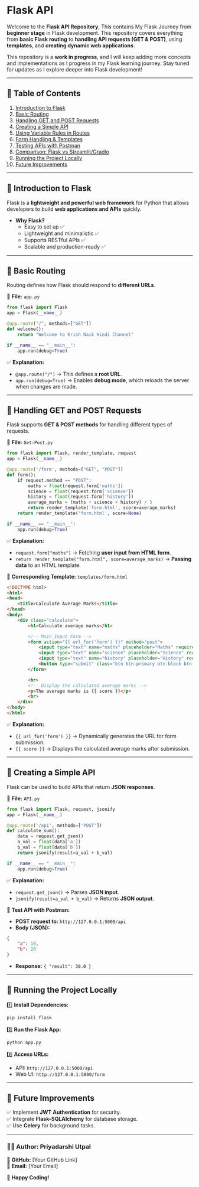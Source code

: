 # Flask API 

Welcome to the **Flask API Repository**, This contains My Flask Journey from **beginner stage** in Flask development. This repository covers everything from **basic Flask routing** to **handling API requests (GET & POST)**, using **templates**, and **creating dynamic web applications**.

This repository is a **work in progress**, and I will keep adding more concepts and implementations as I progress in my Flask learning journey. Stay tuned for updates as I explore deeper into Flask development!


---

## 📌 **Table of Contents**
1. [Introduction to Flask](#introduction-to-flask)
2. [Basic Routing](#basic-routing)
3. [Handling GET and POST Requests](#handling-get-and-post-requests)
4. [Creating a Simple API](#creating-a-simple-api)
5. [Using Variable Rules in Routes](#using-variable-rules-in-routes)
6. [Form Handling & Templates](#form-handling--templates)
7. [Testing APIs with Postman](#testing-apis-with-postman)
8. [Comparison: Flask vs Streamlit/Gradio](#comparison-flask-vs-streamlitgradio)
9. [Running the Project Locally](#running-the-project-locally)
10. [Future Improvements](#future-improvements)

---

## **📌 Introduction to Flask**
Flask is a **lightweight and powerful web framework** for Python that allows developers to build **web applications and APIs** quickly. 

- **Why Flask?**
  - Easy to set up ✅
  - Lightweight and minimalistic ✅
  - Supports RESTful APIs ✅
  - Scalable and production-ready ✅

---

## **📌 Basic Routing**
Routing defines how Flask should respond to **different URLs**.

📌 **File:** `app.py`
```python
from flask import Flask
app = Flask(__name__)

@app.route("/", methods=["GET"])
def welcome():
    return "Welcome to Krish Naik Hindi Channel"

if __name__ == "__main__":
    app.run(debug=True)
```
✅ **Explanation:**
- `@app.route("/")` → This defines a **root URL**.
- `app.run(debug=True)` → Enables **debug mode**, which reloads the server when changes are made.

---

## **📌 Handling GET and POST Requests**
Flask supports **GET & POST methods** for handling different types of requests.

📌 **File:** `Get-Post.py`
```python
from flask import Flask, render_template, request
app = Flask(__name__)

@app.route('/form', methods=["GET", "POST"])
def form():
    if request.method == "POST":
        maths = float(request.form['maths'])
        science = float(request.form['science'])
        history = float(request.form['history'])
        average_marks = (maths + science + history) / 3
        return render_template('form.html', score=average_marks)
    return render_template('form.html', score=None)

if __name__ == "__main__":
    app.run(debug=True)
```
✅ **Explanation:**
- `request.form["maths"]` → Fetching **user input from HTML form**.
- `return render_template("form.html", score=average_marks)` → **Passing data** to an HTML template.

📌 **Corresponding Template:** `templates/form.html`
```html
<!DOCTYPE html>
<html>
<head>
    <title>Calculate Average Marks</title>
</head>
<body>
    <div class="calculate">
        <h1>Calculate average marks</h1>

        <!-- Main Input Form -->
        <form action="{{ url_for('form') }}" method="post">
            <input type="text" name="maths" placeholder="Maths" required="required" />
            <input type="text" name="science" placeholder="Science" required="required" />
            <input type="text" name="history" placeholder="History" required="required" />
            <button type="submit" class="btn btn-primary btn-block btn-large">Calculate Button</button>
        </form>

        <br>
        <!-- Display the calculated average marks -->
        <p>The average marks is {{ score }}</p>
        <br>
    </div>
</body>
</html>
```
✅ **Explanation:**
- `{{ url_for('form') }}` → Dynamically generates the URL for form submission.
- `{{ score }}` → Displays the calculated average marks after submission.

---

## **📌 Creating a Simple API**
Flask can be used to build APIs that return **JSON responses**.

📌 **File:** `API.py`
```python
from flask import Flask, request, jsonify
app = Flask(__name__)

@app.route('/api', methods=['POST'])
def calculate_sum():
    data = request.get_json()
    a_val = float(data['a'])
    b_val = float(data['b'])
    return jsonify(result=a_val + b_val)

if __name__ == "__main__":
    app.run(debug=True)
```
✅ **Explanation:**
- `request.get_json()` → Parses **JSON input**.
- `jsonify(result=a_val + b_val)` → Returns **JSON output**.

📌 **Test API with Postman:**
- **POST request to:** `http://127.0.0.1:5000/api`
- **Body (JSON):**
```json
{
    "a": 10,
    "b": 20
}
```
- **Response:** `{ "result": 30.0 }`

---

## **📌 Running the Project Locally**
1️⃣ **Install Dependencies:**
```bash
pip install flask
```
2️⃣ **Run the Flask App:**
```bash
python app.py
```
3️⃣ **Access URLs:**
- API: `http://127.0.0.1:5000/api`
- Web UI: `http://127.0.0.1:5000/form`

---

## **📌 Future Improvements**
✅ Implement **JWT Authentication** for security.  
✅ Integrate **Flask-SQLAlchemy** for database storage.  
✅ Use **Celery** for background tasks.  

---

### **👨‍💻 Author:** Priyadarshi Utpal  
🔗 **GitHub:** [Your GitHub Link]  
📧 **Email:** [Your Email]  

🚀 **Happy Coding!**

